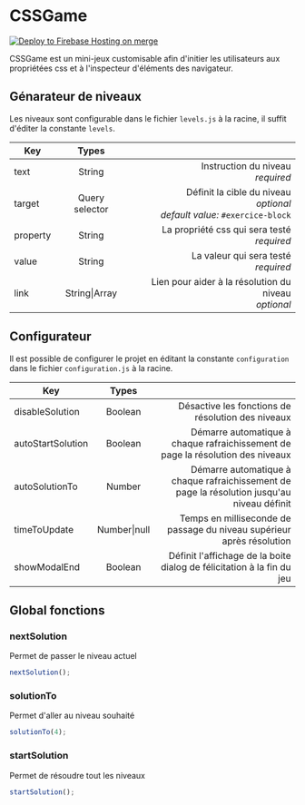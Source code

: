 ﻿# CSSGame

[![Deploy to Firebase Hosting on merge](https://github.com/joazco/CSSGame/actions/workflows/firebase-hosting-merge.yml/badge.svg)](https://github.com/joazco/CSSGame/actions/workflows/firebase-hosting-merge.yml)

CSSGame est un mini-jeux customisable afin d'initier les utilisateurs aux propriétées
css et à l'inspecteur d'éléments des navigateur.

## Génarateur de niveaux

Les niveaux sont configurable dans le fichier `levels.js` à la racine, il suffit d'éditer la constante `levels`.

| Key      |         Types         |                                                                                    |
| -------- | :-------------------: | ---------------------------------------------------------------------------------: |
| text     |        String         |                                               Instruction du niveau <br>_required_ |
| target   |    Query selector     | Définit la cible du niveau <br> _optional_ <br> _default value:_ `#exercice-block` |
| property |        String         |                                     La propriété css qui sera testé <br>_required_ |
| value    |        String         |                                            La valeur qui sera testé <br>_required_ |
| link     | String\|Array<String> |                           Lien pour aider à la résolution du niveau <br>_optional_ |

## Configurateur

Il est possible de configurer le projet en éditant la constante `configuration` dans le fichier `configuration.js` à la racine.

| Key               |    Types     |                                                                                             |
| ----------------- | :----------: | ------------------------------------------------------------------------------------------: |
| disableSolution   |   Boolean    |                                           Désactive les fonctions de résolution des niveaux |
| autoStartSolution |   Boolean    |             Démarre automatique à chaque rafraichissement de page la résolution des niveaux |
| autoSolutionTo    |    Number    | Démarre automatique à chaque rafraichissement de page la résolution jusqu'au niveau définit |
| timeToUpdate      | Number\|null |                       Temps en milliseconde de passage du niveau supérieur après résolution |
| showModalEnd      |   Boolean    |                      Définit l'affichage de la boite dialog de félicitation à la fin du jeu |

## Global fonctions

### nextSolution

Permet de passer le niveau actuel

```js
nextSolution();
```

### solutionTo

Permet d'aller au niveau souhaité

```js
solutionTo(4);
```

### startSolution

Permet de résoudre tout les niveaux

```js
startSolution();
```
